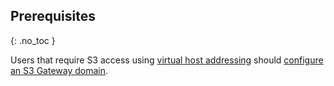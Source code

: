 ## Prerequisites

{: .no_toc }

Users that require S3 access using [virtual host addressing](https://docs.aws.amazon.com/AmazonS3/latest/userguide/VirtualHosting.html) should [configure an S3 Gateway domain](../../setup/virtual-host-addressing.md).

